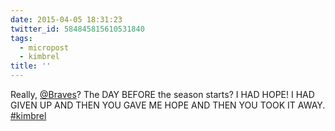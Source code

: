 ```yaml
---
date: 2015-04-05 18:31:23
twitter_id: 584845815610531840
tags:
  - micropost
  - kimbrel
title: ''
---
```


Really, [@Braves](https://twitter.com/Braves)? The DAY BEFORE the season starts? I HAD HOPE! I HAD GIVEN UP AND THEN YOU GAVE ME HOPE AND THEN YOU TOOK IT AWAY. [#kimbrel](https://twitter.com/hashtag/kimbrel)

